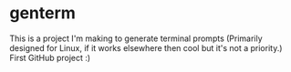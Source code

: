 # genterm
This is a project I'm making to generate terminal prompts (Primarily designed for Linux, if it works elsewhere then cool but it's not a priority.)
First GitHub project :)
